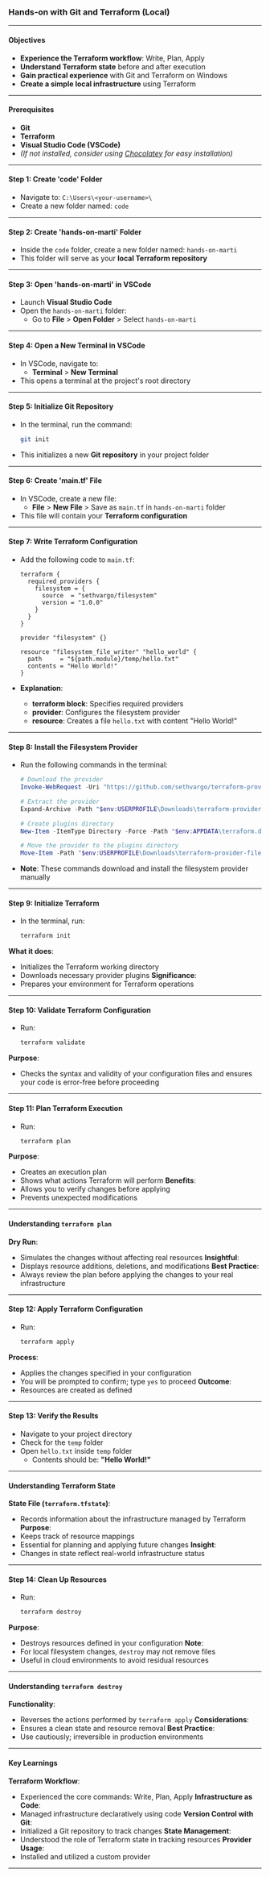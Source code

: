 ### Hands-on with Git and Terraform (Local)

---

#### Objectives

- **Experience the Terraform workflow**: Write, Plan, Apply
- **Understand Terraform state** before and after execution
- **Gain practical experience** with Git and Terraform on Windows
- **Create a simple local infrastructure** using Terraform

---

#### Prerequisites

- **Git**
- **Terraform**
- **Visual Studio Code (VSCode)**
- *(If not installed, consider using [Chocolatey](https://chocolatey.org/) for easy installation)*

---

#### Step 1: Create 'code' Folder

- Navigate to: `C:\Users\<your-username>\`
- Create a new folder named: `code`

---

#### Step 2: Create 'hands-on-marti' Folder

- Inside the `code` folder, create a new folder named: `hands-on-marti`
- This folder will serve as your **local Terraform repository**

---

#### Step 3: Open 'hands-on-marti' in VSCode

- Launch **Visual Studio Code**
- Open the `hands-on-marti` folder:
  - Go to **File** > **Open Folder** > Select `hands-on-marti`

---

#### Step 4: Open a New Terminal in VSCode

- In VSCode, navigate to:
  - **Terminal** > **New Terminal**
- This opens a terminal at the project's root directory

---

#### Step 5: Initialize Git Repository

- In the terminal, run the command:

  ```bash
  git init
  ```

- This initializes a new **Git repository** in your project folder

---

#### Step 6: Create 'main.tf' File

- In VSCode, create a new file:
  - **File** > **New File** > Save as `main.tf` in `hands-on-marti` folder
- This file will contain your **Terraform configuration**

---

#### Step 7: Write Terraform Configuration

- Add the following code to `main.tf`:

  ```hcl
  terraform {
    required_providers {
      filesystem = {
        source  = "sethvargo/filesystem"
        version = "1.0.0"
      }
    }
  }

  provider "filesystem" {}

  resource "filesystem_file_writer" "hello_world" {
    path     = "${path.module}/temp/hello.txt"
    contents = "Hello World!"
  }
  ```

- **Explanation**:
  - **terraform block**: Specifies required providers
  - **provider**: Configures the filesystem provider
  - **resource**: Creates a file `hello.txt` with content "Hello World!"

---

#### Step 8: Install the Filesystem Provider

- Run the following commands in the terminal:

  ```powershell
  # Download the provider
  Invoke-WebRequest -Uri "https://github.com/sethvargo/terraform-provider-filesystem/releases/download/v1.0.0/terraform-provider-filesystem_1.0.0_windows_amd64.zip" -OutFile "$env:USERPROFILE\Downloads\terraform-provider-filesystem.zip"

  # Extract the provider
  Expand-Archive -Path "$env:USERPROFILE\Downloads\terraform-provider-filesystem.zip" -DestinationPath "$env:USERPROFILE\Downloads\terraform-provider-filesystem" -Force

  # Create plugins directory
  New-Item -ItemType Directory -Force -Path "$env:APPDATA\terraform.d\plugins"

  # Move the provider to the plugins directory
  Move-Item -Path "$env:USERPROFILE\Downloads\terraform-provider-filesystem" -Destination "$env:APPDATA\terraform.d\plugins\terraform-provider-filesystem" -Force
  ```

- **Note**: These commands download and install the filesystem provider manually

---

#### Step 9: Initialize Terraform

- In the terminal, run:

  ```bash
  terraform init
  ```

**What it does**:
  - Initializes the Terraform working directory
  - Downloads necessary provider plugins
**Significance**:
  - Prepares your environment for Terraform operations

---

#### Step 10: Validate Terraform Configuration

- Run:

  ```bash
  terraform validate
  ```

**Purpose**:
  - Checks the syntax and validity of your configuration files and ensures your code is error-free before proceeding

---

#### Step 11: Plan Terraform Execution

- Run:

  ```bash
  terraform plan
  ```

**Purpose**:
  - Creates an execution plan
  - Shows what actions Terraform will perform
**Benefits**:
  - Allows you to verify changes before applying
  - Prevents unexpected modifications

---

#### Understanding `terraform plan`
**Dry Run**:
  - Simulates the changes without affecting real resources
**Insightful**:
  - Displays resource additions, deletions, and modifications
**Best Practice**:
  - Always review the plan before applying the changes to your real infrastructure

---

#### Step 12: Apply Terraform Configuration

- Run:

  ```bash
  terraform apply
  ```

**Process**:
  - Applies the changes specified in your configuration
  - You will be prompted to confirm; type `yes` to proceed
**Outcome**:
  - Resources are created as defined

---

#### Step 13: Verify the Results

- Navigate to your project directory
- Check for the `temp` folder
- Open `hello.txt` inside `temp` folder
  - Contents should be: **"Hello World!"**

---

#### Understanding Terraform State
**State File (`terraform.tfstate`)**:
  - Records information about the infrastructure managed by Terraform
**Purpose**:
  - Keeps track of resource mappings
  - Essential for planning and applying future changes
**Insight**:
  - Changes in state reflect real-world infrastructure status

---

#### Step 14: Clean Up Resources

- Run:

  ```bash
  terraform destroy
  ```

**Purpose**:
  - Destroys resources defined in your configuration
**Note**:
  - For local filesystem changes, `destroy` may not remove files
  - Useful in cloud environments to avoid residual resources

---

#### Understanding `terraform destroy`
**Functionality**:
  - Reverses the actions performed by `terraform apply`
**Considerations**:
  - Ensures a clean state and resource removal
**Best Practice**:
  - Use cautiously; irreversible in production environments

---

#### Key Learnings

**Terraform Workflow**:
  - Experienced the core commands: Write, Plan, Apply
**Infrastructure as Code**:
  - Managed infrastructure declaratively using code
**Version Control with Git**:
  - Initialized a Git repository to track changes
**State Management**:
  - Understood the role of Terraform state in tracking resources
**Provider Usage**:
  - Installed and utilized a custom provider

---
